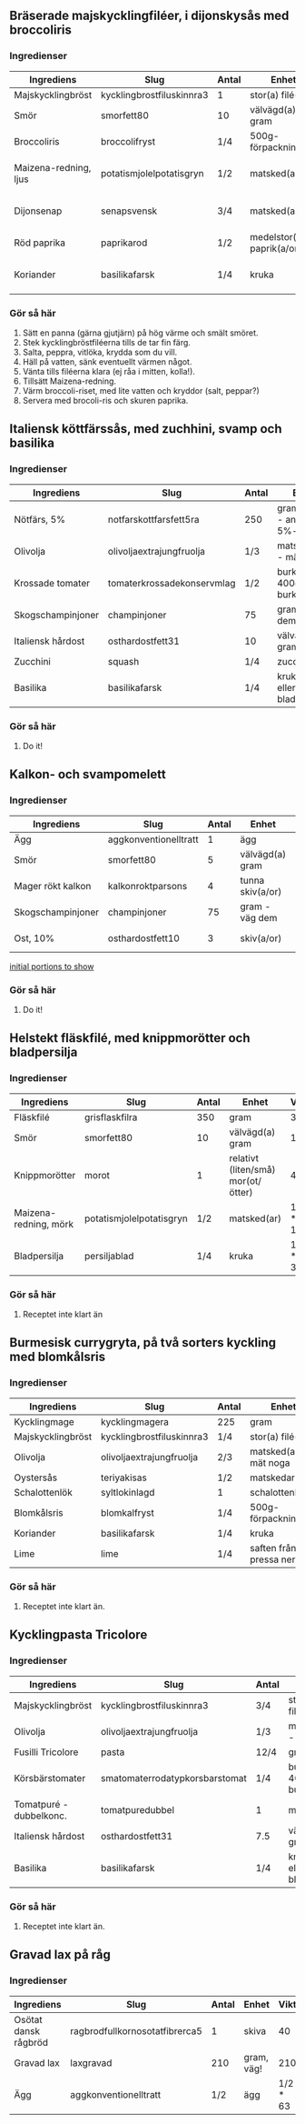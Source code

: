 ## Bräserade majskycklingfiléer, i dijonskysås med broccoliris

### Ingredienser
| Ingrediens           | Slug                       | Antal | Enhet                       | Vikt      |    Pris/kg |
|----------------------|----------------------------|-------|-----------------------------|-----------|------------|
| Majskycklingbröst    | kycklingbrostfiluskinnra3  | 1     | stor(a) filé(er)            |       250 | 139        |
| Smör                 | smorfett80                 | 10    | välvägd(a) gram             |        10 | 47.90*2    |
| Broccoliris          | broccolifryst              | 1/4   | 500g-förpackning(ar)        |       125 | 19.90*2    |
| Maizena-redning, ljus| potatismjolelpotatisgryn   | 1/2   | matsked(ar)                 |  1/2 * 10 | 14.90*4    |
| Dijonsenap           | senapsvensk                | 3/4   | matsked(ar)                 |  3/4 * 20 | 21.90/0.215|
| Röd paprika          | paprikarod                 | 1/2   | medelstor(a) paprik(a/or)   |       110 | 69.90      |
| Koriander            | basilikafarsk              | 1/4   | kruka                       |  1/4 * 35 | 21.90/0.035|

### Gör så här
1. Sätt en panna (gärna gjutjärn) på hög värme och smält smöret.
1. Stek kycklingbröstfiléerna tills de tar fin färg.
2. Salta, peppra, vitlöka, krydda som du vill.
3. Häll på vatten, sänk eventuellt värmen något.
4. Vänta tills filéerna klara (ej råa i mitten, kolla!).
5. Tillsätt Maizena-redning.
6. Värm broccoli-riset, med lite vatten och kryddor (salt, peppar?)
7. Servera med brocoli-ris och skuren paprika.



## Italiensk köttfärssås, med zuchhini, svamp och basilika

### Ingredienser
| Ingrediens        | Slug                       | Antal | Enhet                               | Vikt     | Pris/kg    |
|-------------------|----------------------------|-------|-------------------------------------|----------|------------|
| Nötfärs, 5%       | notfarskottfarsfett5ra     | 250   | gram, viktigt - använd 5%-ig!       |      250 | 63.90*2    |  
| Olivolja          | olivoljaextrajungfruolja   | 1/3   | matsked(ar) - mät noga              | 1/3*13.8 | 119/0.9    | 
| Krossade tomater  | tomaterkrossadekonservmlag | 1/2   | burk(ar), 400g per burk             |      200 | 33.90/1.2  |
| Skogschampinjoner | champinjoner               | 75    | gram - väg dem                      |       75 | 69.90      |
| Italiensk hårdost | osthardostfett31           | 10    | välvägda gram                       |       10 | 11.90/0.04 |
| Zucchini          | squash                     | 1/4   | zucchini(er)                        |       90 | 12.90/0.36 |
| Basilika          | basilikafarsk              | 1/4   | kruk(a/or), eller bladpersilja...   | 1/4 * 35 | 21.90/0.035|

### Gör så här
1. Do it!



## Kalkon- och svampomelett

### Ingredienser
| Ingrediens        | Slug                       | Antal | Enhet                           | Vikt     |
|-------------------|----------------------------|-------|---------------------------------|----------|
| Ägg               | aggkonventionelltratt      | 1     | ägg                             |       63 |
| Smör              | smorfett80                 | 5     | välvägd(a) gram                 |        5 |
| Mager rökt kalkon | kalkonroktparsons          | 4     | tunna skiv(a/or)                | 4 * 5.71 |
| Skogschampinjoner | champinjoner               | 75    | gram - väg dem                  |       75 |
| Ost, 10%          | osthardostfett10           | 3     | skiv(a/or)                      |   3 * 12 |

[initial portions to show](2)

### Gör så här
1. Do it!


## Helstekt fläskfilé, med knippmorötter och bladpersilja

### Ingredienser
| Ingrediens           | Slug                       | Antal | Enhet                             | Vikt     | Pris/kg   |
|----------------------|----------------------------|-------|-----------------------------------|----------|-----------|
| Fläskfilé            | grisflaskfilra             |  350  | gram                              |      350 | 69.90     |
| Smör                 | smorfett80                 |   10  | välvägd(a) gram                   |       10 | 47.90*2   |
| Knippmorötter        | morot                      |    1  | relativt (liten/små) mor(ot/ötter)|       40 | 20*2      |
| Maizena-redning, mörk| potatismjolelpotatisgryn   |  1/2  | matsked(ar)                       | 1/2 * 10 | 14.90*4   |
| Bladpersilja         | persiljablad               | 1/4   | kruka                             | 1/4 * 35 |21.90/0.035|

### Gör så här
1. Receptet inte klart än



## Burmesisk currygryta, på två sorters kyckling med blomkålsris

### Ingredienser
| Ingrediens        | Slug                       | Antal | Enhet                           | Vikt     | Pris/kg   |
|-------------------|----------------------------|-------|---------------------------------|----------|-----------|
| Kycklingmage      | kycklingmagera             | 225   | gram                            |      225 | 26.90/0.45|
| Majskycklingbröst | kycklingbrostfiluskinnra3  | 1/4   | stor(a) filé(er)                |  250 / 4 | 139       |
| Olivolja          | olivoljaextrajungfruolja   | 2/3   | matsked(ar) - mät noga          | 2/3*13.8 | 119/0.9   |
| Oystersås         | teriyakisas                | 1/2   | matskedar                       |      7.5 | 58.63     |
| Schalottenlök     | syltlokinlagd              | 1     | schalottenlök                   |       30 | 38.90     |
| Blomkålsris       | blomkalfryst               | 1/4   | 500g-förpackning(ar)            |      125 | 19.90/0.5 |
| Koriander         | basilikafarsk              | 1/4   | kruka                           | 1/4 * 35 |21.90/0.035|
| Lime              | lime                       | 1/4   | saften från... pressa ner       | 1/4 * 15 | 79.73     |
 

### Gör så här
1. Receptet inte klart än.


## Kycklingpasta Tricolore

### Ingredienser
| Ingrediens              | Slug                           | Antal | Enhet                            | Vikt     | Pris/kg   |
|-------------------------|--------------------------------|-------|----------------------------------|----------|-----------|
| Majskycklingbröst       | kycklingbrostfiluskinnra3      | 3/4   | stor(a) filé(er)                 |    750/4 | 139       |
| Olivolja                | olivoljaextrajungfruolja       | 1/3   | matsked(ar) - mät noga!          | 1/3*13.8 | 119/0.9   |
| Fusilli Tricolore       | pasta                          | 12/4  | gram, väg!                       |    150/4 | 9.90/0.5  | 
| Körsbärstomater         | smatomaterrodatypkorsbarstomat | 1/4   | burk(ar), 400g per burk          |      100 | 12.90/0.4 |
| Tomatpuré - dubbelkonc. | tomatpuredubbel                |   1   | matsked(ar)                      |       15 | 69.50     | 
| Italiensk hårdost       | osthardostfett31               | 7.5   | välvägda gram                    |      7.5 |11.90/0.04 |
| Basilika                | basilikafarsk                  | 1/4   | kruk(a/or), eller bladpersilja...| 1/4 * 35 |21.90/0.035|

### Gör så här
1. Receptet inte klart än.


## Gravad lax på råg

### Ingredienser
| Ingrediens              | Slug                           | Antal | Enhet                            | Vikt     |
|-------------------------|--------------------------------|-------|----------------------------------|----------|
| Osötat dansk rågbröd    | ragbrodfullkornosotatfibrerca5 |     1 | skiva                            |       40 |
| Gravad lax              | laxgravad                      |   210 | gram, väg!                       |      210 |
| Ägg                     | aggkonventionelltratt          |   1/2 | ägg                              | 1/2 * 63 |